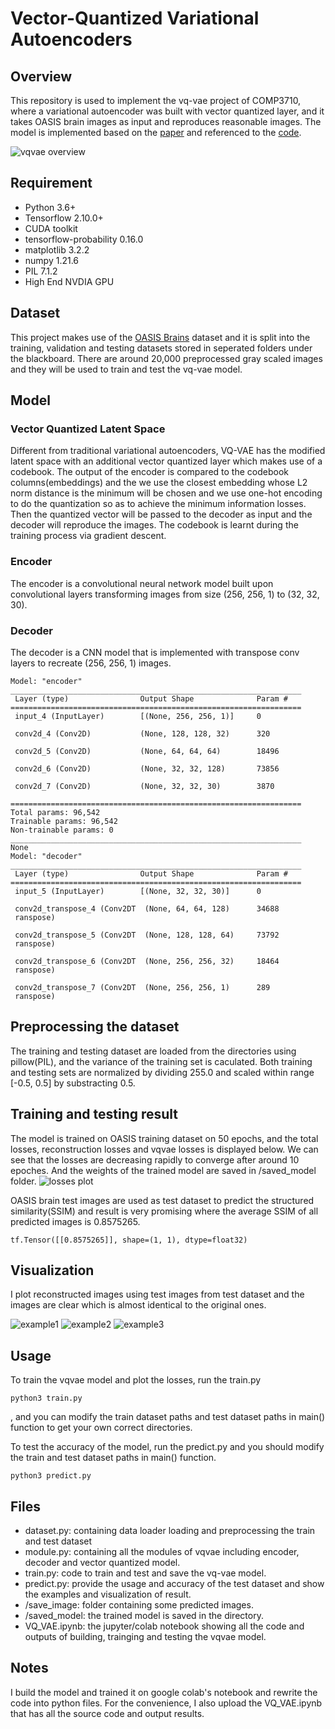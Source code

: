 # Vector-Quantized Variational Autoencoders

## Overview
This repository is used to implement the vq-vae project of COMP3710, where a variational autoencoder was built with vector quantized layer, and it takes OASIS brain images as input and reproduces reasonable images. The model is implemented based on the [paper](https://arxiv.org/abs/1711.00937) and referenced to the [code](https://github.com/keras-team/keras-io/blob/master/examples/generative/vq_vae.py).

![vqvae overview](./images_readme/vq_overview.png)

## Requirement
- Python 3.6+
- Tensorflow 2.10.0+
- CUDA toolkit
- tensorflow-probability 0.16.0
- matplotlib 3.2.2
- numpy 1.21.6
- PIL 7.1.2
- High End NVDIA GPU

## Dataset
This project makes use of the [OASIS Brains](https://www.oasis-brains.org/) dataset and it is split into the training, validation and testing datasets stored in seperated folders under the blackboard. There are around 20,000 preprocessed gray scaled images and they will be used to train and test the vq-vae model.

## Model
### Vector Quantized Latent Space
Different from traditional variational autoencoders, VQ-VAE has the modified latent space with an additional vector quantized layer which makes use of a codebook. The output of the encoder is compared to the codebook columns(embeddings) and the we use the closest embedding whose L2 norm distance is the minimum will be chosen and we use one-hot encoding to do the quantization so as to achieve the minimum information losses. Then the quantized vector will be passed to the decoder as input and the decoder will reproduce the images. The codebook is learnt during the training process via gradient descent.

### Encoder
The encoder is a convolutional neural network model built upon convolutional layers transforming images from size (256, 256, 1) to (32, 32, 30).

### Decoder
The decoder is a CNN model that is implemented with transpose conv layers to recreate (256, 256, 1) images.

```
Model: "encoder"
_________________________________________________________________
 Layer (type)                Output Shape              Param #   
=================================================================
 input_4 (InputLayer)        [(None, 256, 256, 1)]     0         
                                                                 
 conv2d_4 (Conv2D)           (None, 128, 128, 32)      320       
                                                                 
 conv2d_5 (Conv2D)           (None, 64, 64, 64)        18496     
                                                                 
 conv2d_6 (Conv2D)           (None, 32, 32, 128)       73856     
                                                                 
 conv2d_7 (Conv2D)           (None, 32, 32, 30)        3870      
                                                                 
=================================================================
Total params: 96,542
Trainable params: 96,542
Non-trainable params: 0
_________________________________________________________________
None
Model: "decoder"
_________________________________________________________________
 Layer (type)                Output Shape              Param #   
=================================================================
 input_5 (InputLayer)        [(None, 32, 32, 30)]      0         
                                                                 
 conv2d_transpose_4 (Conv2DT  (None, 64, 64, 128)      34688     
 ranspose)                                                       
                                                                 
 conv2d_transpose_5 (Conv2DT  (None, 128, 128, 64)     73792     
 ranspose)                                                       
                                                                 
 conv2d_transpose_6 (Conv2DT  (None, 256, 256, 32)     18464     
 ranspose)                                                       
                                                                 
 conv2d_transpose_7 (Conv2DT  (None, 256, 256, 1)      289       
 ranspose)             
```

## Preprocessing the dataset
The training and testing dataset are loaded from the directories using pillow(PIL), and the variance of the training set is caculated. Both training and testing sets are normalized by dividing 255.0 and scaled within range [-0.5, 0.5] by substracting 0.5.

## Training and testing result
The model is trained on OASIS training dataset on 50 epochs, and the total losses, reconstruction losses and vqvae losses is displayed below. We can see that the losses are decreasing rapidly to converge after around 10 epoches. And the weights of the trained model are saved in /saved_model folder.
![losses plot](./images_readme/vqvae_losses.png)

OASIS brain test images are used as test dataset to predict the structured similarity(SSIM) and result is very promising where the average SSIM of all predicted images is 0.8575265.
```
tf.Tensor([[0.8575265]], shape=(1, 1), dtype=float32)
```


## Visualization
I plot reconstructed images using test images from test dataset and the images are clear which is almost identical to the original ones.

![example1](./images_readme/brain1.png)
![example2](./images_readme/brain2.png)
![example3](./images_readme/brain3.png)


## Usage
To train the vqvae model and plot the losses, run the train.py
```
python3 train.py
```
, and you can modify the train dataset paths and test dataset paths in main() function to get your own correct directories.

To test the accuracy of the model, run the predict.py and you should modify the train and test dataset paths in main() function.
```
python3 predict.py
```

## Files
- dataset.py: containing data loader loading and preprocessing the train and test dataset
- module.py: containing all the modules of vqvae including encoder, decoder and vector quantized model.
- train.py: code to train and test and save the vq-vae model.
- predict.py: provide the usage and accuracy of the test dataset and show the examples and visualization of result.
- /save_image: folder containing some predicted images.
- /saved_model: the trained model is saved in the directory.
- VQ_VAE.ipynb: the jupyter/colab notebook showing all the code and outputs of building, trainging and testing the vqvae model.


## Notes
I build the model and trained it on google colab's notebook and rewrite the code into python files. For the convenience, I also upload the VQ_VAE.ipynb that has all the source code and output results.